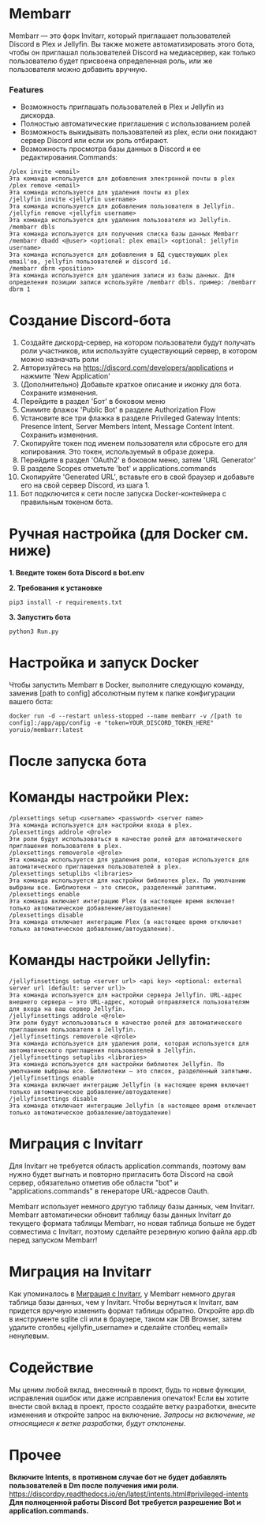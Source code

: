 Membarr 
=================

Membarr — это форк Invitarr, который приглашает пользователей Discord в Plex и Jellyfin. Вы также можете автоматизировать этого бота, чтобы он приглашал пользователей Discord на медиасервер, как только пользователю будет присвоена определенная роль, или же пользователя можно добавить вручную.

### Features

- Возможность приглашать пользователей в Plex и Jellyfin из дискорда.
- Полностью автоматические приглашения с использованием ролей
- Возможность выкидывать пользователей из plex, если они покидают сервер Discord или если их роль отбирают.
- Возможность просмотра базы данных в Discord и ее редактирования.Commands: 

```
/plex invite <email>
Эта команда используется для добавления электронной почты в plex
/plex remove <email>
Эта команда используется для удаления почты из plex
/jellyfin invite <jellyfin username>
Эта команда используется для добавления пользователя в Jellyfin.
/jellyfin remove <jellyfin username>
Эта команда используется для удаления пользователя из Jellyfin.
/membarr dbls
Эта команда используется для получения списка базы данных Membarr
/membarr dbadd <@user> <optional: plex email> <optional: jellyfin username>
Эта команда используется для добавления в БД существующих plex email'ов, jellyfin пользователей и discord id.
/membarr dbrm <position>
Эта команда используется для удаления записи из базы данных. Для определения позиции записи используйте /membarr dbls. пример: /membarr dbrm 1
```
# Создание Discord-бота
1. Создайте дискорд-сервер, на котором пользователи будут получать роли участников, или используйте существующий сервер, в котором можно назначать роли
2. Авторизуйтесь на https://discord.com/developers/applications и нажмите 'New Application'
3. (Дополнительно) Добавьте краткое описание и иконку для бота. Сохраните изменения.
4. Перейдите в раздел 'Бот' в боковом меню
5. Снимите флажок 'Public Bot' в разделе Authorization Flow
6. Установите все три флажка в разделе Privileged Gateway Intents: Presence Intent, Server Members Intent, Message Content Intent. Сохранить изменения.
7. Скопируйте токен под именем пользователя или сбросьте его для копирования. Это токен, используемый в образе докера.
8. Перейдите в раздел 'OAuth2' в боковом меню, затем 'URL Generator'
9. В разделе Scopes отметьте 'bot' и applications.commands
10. Скопируйте 'Generated URL', вставьте его в свой браузер и добавьте его на свой сервер Discord, из шага 1.
11. Бот подключится к сети после запуска Docker-контейнера с правильным токеном бота.

# Ручная настройка (для Docker см. ниже)

**1. Введите токен бота Discord в bot.env**

**2. Требования к установке**

```
pip3 install -r requirements.txt 
```
**3. Запустить бота**
```
python3 Run.py
```

# Настройка и запуск Docker
Чтобы запустить Membarr в Docker, выполните следующую команду, заменив [path to config] абсолютным путем к папке конфигурации вашего бота:
```
docker run -d --restart unless-stopped --name membarr -v /[path to config]:/app/app/config -e "token=YOUR_DISCORD_TOKEN_HERE" yoruio/membarr:latest
```

# После запуска бота

# Команды настройки Plex: 

```
/plexsettings setup <username> <password> <server name>
Эта команда используется для настройки входа в plex.
/plexsettings addrole <@role>
Эти роли будут использоваться в качестве ролей для автоматического приглашения пользователя в plex.
/plexsettings removerole <@role>
Эта команда используется для удаления роли, которая используется для автоматического приглашения пользователей в plex.
/plexsettings setuplibs <libraries>
Эта команда используется для настройки библиотек plex. По умолчанию выбраны все. Библиотеки — это список, разделенный запятыми.
/plexsettings enable
Эта команда включает интеграцию Plex (в настоящее время включает только автоматическое добавление/автоудаление)
/plexsettings disable
Эта команда отключает интеграцию Plex (в настоящее время отключает только автоматическое добавление/автоудаление).
```

# Команды настройки Jellyfin:
```
/jellyfinsettings setup <server url> <api key> <optional: external server url (default: server url)>
Эта команда используется для настройки сервера Jellyfin. URL-адрес внешнего сервера — это URL-адрес, который отправляется пользователям для входа на ваш сервер Jellyfin.
/jellyfinsettings addrole <@role>
Эти роли будут использоваться в качестве ролей для автоматического приглашения пользователя в Jellyfin.
/jellyfinsettings removerole <@role>
Эта команда используется для удаления роли, которая используется для автоматического приглашения пользователей в Jellyfin.
/jellyfinsettings setuplibs <libraries>
Эта команда используется для настройки библиотек Jellyfin. По умолчанию выбраны все. Библиотеки — это список, разделенный запятыми.
/jellyfinsettings enable
Эта команда включает интеграцию Jellyfin (в настоящее время включает только автоматическое добавление/автоудаление)
/jellyfinsettings disable
Эта команда отключает интеграцию Jellyfin (в настоящее время отключает только автоматическое добавление/автоудаление)
```

# Миграция с Invitarr
Для Invitarr не требуется область application.commands, поэтому вам нужно будет выгнать и повторно пригласить бота Discord на свой сервер, обязательно отметив обе области "bot" и "applications.commands" в генераторе URL-адресов Oauth.

Membarr использует немного другую таблицу базы данных, чем Invitarr. Membarr автоматически обновит таблицу базы данных Invitarr до текущего формата таблицы Membarr, но новая таблица больше не будет совместима с Invitarr, поэтому сделайте резервную копию файла app.db перед запуском Membarr!

# Миграция на Invitarr
Как упоминалось в [Миграция с Invitarr](#Migration-From-Invitarr), у Membarr немного другая таблица базы данных, чем у Invitarr. Чтобы вернуться к Invitarr, вам придется вручную изменить формат таблицы обратно. Откройте app.db в инструменте sqlite cli или в браузере, таком как DB Browser, затем удалите столбец «jellyfin_username» и сделайте столбец «email» ненулевым.

# Содействие
Мы ценим любой вклад, внесенный в проект, будь то новые функции, исправления ошибок или даже исправления опечаток! Если вы хотите внести свой вклад в проект, просто создайте ветку разработки, внесите изменения и откройте запрос на включение. *Запросы на включение, не относящиеся к ветке разработки, будут отклонены.*

# Прочее
**Включите Intents, в противном случае бот не будет добавлять пользователей в Dm после получения ими роли.**
https://discordpy.readthedocs.io/en/latest/intents.html#privileged-intents
**Для полноценной работы Discord Bot требуется разрешение Bot и application.commands.**
